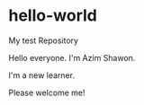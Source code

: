 # hello-world

My test Repository


Hello everyone. I'm Azim Shawon.

I'm a new learner.

Please welcome me!
